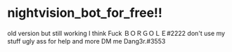 # nightvision_bot_for_free!!
old version but still working I think
Fuck ＢＯＲＧＯＬＥ#2222 don't use my stuff ugly ass
for help and more DM me Dang3r.#3553
